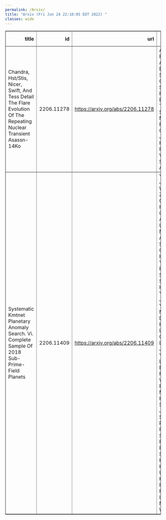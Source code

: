 ```yaml
---
permalink: /Arxiv/
title: "Arxiv (Fri Jun 24 22:10:05 EDT 2022) "
classes: wide
---
```

<table border="1" class="dataframe">
  <thead>
    <tr style="text-align: right;">
      <th>title</th>
      <th>id</th>
      <th>url</th>
      <th>authors</th>
      <th>Local Authors</th>
    </tr>
  </thead>
  <tbody>
    <tr>
      <td>Chandra, Hst/Stis, Nicer, Swift, And Tess Detail The Flare Evolution Of   The Repeating Nuclear Transient Asassn-14Ko</td>
      <td>2206.11278</td>
      <td><a href="https://arxiv.org/abs/2206.11278" target="_blank">https://arxiv.org/abs/2206.11278</a></td>
      <td>Anna V. Payne, Katie Auchettl, Benjamin J. Shappee, Christopher S. Kochanek, Patricia T. Boyd, Thomas W. -S. Holoien, Michael M. Fausnaugh, Chris Ashall, Jason T. Hinkle, Patrick J. Vallely, K. Z. Stanek, Todd A. Thompson</td>
      <td>Christopher Kochanek, Kris Stanek, Krzysztof Stanek, Patrick Vallely, Todd A. Thompson, Todd Thompson</td>
    </tr>
    <tr>
      <td>Systematic Kmtnet Planetary Anomaly Search. Vi. Complete Sample Of 2018   Sub-Prime-Field Planets</td>
      <td>2206.11409</td>
      <td><a href="https://arxiv.org/abs/2206.11409" target="_blank">https://arxiv.org/abs/2206.11409</a></td>
      <td>Youn Kil Jung, Weicheng Zang, Cheongho Han, Andrew Gould, Andrzej Udalski, Michael D. Albrow, Sun-Ju Chung, Kyu-Ha Hwang, Yoon-Hyun Ryu, In-Gu Shin, Yossi Shvartzvald, Hongjing Yang, Jennifer C. Yee, Sang-Mok Cha, Dong-Jin Kim, Seung-Lee Kim, Chung-Uk Lee, Dong-Joo Lee, Yongseok Lee, Byeong-Gon Park, Richard W. Pogge, Przemek Mróz, Michał K. Szymański, Jan Skowron, Radek Poleski, Igor Soszyński, Paweł Pietrukowicz, Szymon Kozłowski, Krzysztof Ulaczyk, Krzysztof A. Rybicki, Patryk Iwanek, Marcin Wrona</td>
      <td>Andrew Gould, Richard Pogge</td>
    </tr>
  </tbody>
</table>